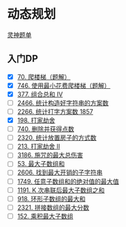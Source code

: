 # 动态规划
[灵神题单](https://leetcode.cn/circle/discuss/tXLS3i/)

## 入门DP
- [x] [70. 爬楼梯（题解）](https://leetcode.cn/problems/climbing-stairs/)
- [x] [746. 使用最小花费爬楼梯（题解）](https://leetcode.cn/problems/min-cost-climbing-stairs/)
- [x] [377. 组合总和 Ⅳ](https://leetcode.cn/problems/combination-sum-iv/)
- [ ] [2466.  统计构造好字符串的方案数](https://leetcode.cn/problems/count-ways-to-build-good-strings/)
- [ ] [2266.  统计打字方案数 1857](https://leetcode.cn/problems/count-number-of-texts/)
- [x] [198. 打家劫舍](https://leetcode.cn/problems/house-robber/)
- [ ] [740. 删除并获得点数](https://leetcode.cn/problems/delete-and-earn/)
- [ ] [2320. 统计放置房子的方式数](https://leetcode.cn/problems/count-number-of-ways-to-place-houses/)
- [ ] [213. 打家劫舍 II](https://leetcode.cn/problems/house-robber-ii/)
- [ ] [3186. 施咒的最大总伤害](https://leetcode.cn/problems/maximum-total-damage-with-spell-casting/)
- [ ] [53. 最大子数组和](https://leetcode.cn/problems/maximum-subarray/)
- [ ] [2606. 找到最大开销的子字符串](https://leetcode.cn/problems/find-the-substring-with-maximum-cost/)
- [ ] [1749. 任意子数组和的绝对值的最大值](https://leetcode.cn/problems/maximum-absolute-sum-of-any-subarray/)
- [ ] [1191. K 次串联后最大子数组之和](https://leetcode.cn/problems/k-concatenation-maximum-sum/)
- [ ] [918. 环形子数组的最大和](https://leetcode.cn/problems/maximum-sum-circular-subarray/)
- [ ] [2321. 拼接数组的最大分数](https://leetcode.cn/problems/maximum-score-of-spliced-array/)
- [ ] [152. 乘积最大子数组](https://leetcode.cn/problems/maximum-product-subarray/)